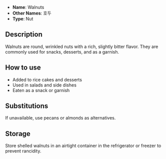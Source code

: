 - **Name**: Walnuts
- **Other Names**: 호두
- **Type**: Nut

## Description

Walnuts are round, wrinkled nuts with a rich, slightly bitter flavor. They are commonly used for snacks, desserts, and as a garnish.

## How to use

- Added to rice cakes and desserts
- Used in salads and side dishes
- Eaten as a snack or garnish

## Substitutions

If unavailable, use pecans or almonds as alternatives.

## Storage

Store shelled walnuts in an airtight container in the refrigerator or freezer to prevent rancidity. 